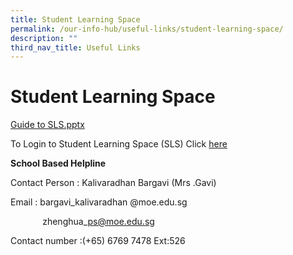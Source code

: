 ```yaml
---
title: Student Learning Space
permalink: /our-info-hub/useful-links/student-learning-space/
description: ""
third_nav_title: Useful Links
---
```

# Student Learning Space

<a href="https://vle.learning.moe.edu.sg/login" target="_blank">Guide to SLS.pptx</a>

To Login to Student Learning Space (SLS) Click <a href="https://vle.learning.moe.edu.sg/login" target="_blank">here</a>


**School Based Helpline**

Contact Person : Kalivaradhan Bargavi (Mrs .Gavi)

  

Email : bargavi\_kalivaradhan @moe.edu.sg

  

             zhenghua\_ps@moe.edu.sg


Contact number :(+65) 6769 7478 Ext:526